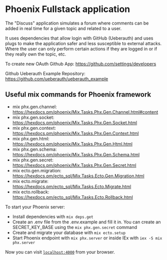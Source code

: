 # Phoenix Fullstack application

The "Discuss" application simulates a forum where comments can be added in real time for a given topic and related to a user.

It uses dependencies that allow login with GitHub (Ueberauth) and uses plugs to make the application safer and less susceptible to external attacks. Where the user can only perform certain actions if they are logged in or if they really own the topic, etc.

To create new OAuth Github App: https://github.com/settings/developers

Github Ueberauth Example Repository: https://github.com/ueberauth/ueberauth_example

## Useful mix commands for Phoenix framework

- mix phx.gen.channel: https://hexdocs.pm/phoenix/Mix.Tasks.Phx.Gen.Channel.html#content
- mix phx.gen.socket: https://hexdocs.pm/phoenix/Mix.Tasks.Phx.Gen.Socket.html
- mix phx.gen.context: https://hexdocs.pm/phoenix/Mix.Tasks.Phx.Gen.Context.html
- mix phx.gen.html: https://hexdocs.pm/phoenix/Mix.Tasks.Phx.Gen.Html.html
- mix phx.gen.schema: https://hexdocs.pm/phoenix/Mix.Tasks.Phx.Gen.Schema.html
- mix phx.gen.secret: https://hexdocs.pm/phoenix/Mix.Tasks.Phx.Gen.Secret.html
- mix ecto.gen.migration: https://hexdocs.pm/ecto_sql/Mix.Tasks.Ecto.Gen.Migration.html
- mix ecto.migrate: https://hexdocs.pm/ecto_sql/Mix.Tasks.Ecto.Migrate.html
- mix ecto.rollback: https://hexdocs.pm/ecto_sql/Mix.Tasks.Ecto.Rollback.html

To start your Phoenix server:

  * Install dependencies with `mix deps.get`
  * Create an .env file from the .env.example and fill it in. You can create an SECRET_KEY_BASE using the `mix phx.gen.secret` command
  * Create and migrate your database with `mix ecto.setup`
  * Start Phoenix endpoint with `mix phx.server` or inside IEx with `iex -S mix phx.server`

Now you can visit [`localhost:4000`](http://localhost:4000) from your browser.
